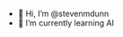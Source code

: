 - 👋 Hi, I’m @stevenmdunn
- 🌱 I’m currently learning AI


<!---
stevenmdunn/stevenmdunn is a ✨ special ✨ repository because its `README.md` (this file) appears on your GitHub profile.
You can click the Preview link to take a look at your changes.
--->
